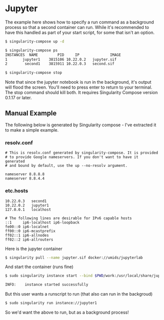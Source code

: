 # Jupyter

The example here shows how to specify a run command as a background process so
that a second container can run. While it's recommended to have this handled as part of your
start script, for some that isn't an option.

```bash
$ singularity-compose up -d
```
```bash
$ singularity-compose ps
INSTANCES  NAME         PID     IP              IMAGE
1       jupyter1	3815106	10.22.0.2	jupyter.sif
2        second1	3815911	10.22.0.3	second.sif
```
```bash
$ singularity-compose stop
```


Note that since the jupyter notebook is run in the background, it's output will flood the screen.
You'll need to press enter to return to your terminal. The stop command should kill both.
It requires Singularity Compose version 0.1.17 or later. 

## Manual Example

The following below is generated by Singularity compose - I've extracted it to
make a simple example.

### resolv.conf

```
# This is resolv.conf generated by singularity-compose. It is provided
# to provide Google nameservers. If you don't want to have it generated
# and bound by default, use the up --no-resolv argument.

nameserver 8.8.8.8
nameserver 8.8.4.4
```

### etc.hosts

```
10.22.0.3	second1
10.22.0.2	jupyter1
127.0.0.1	localhost

# The following lines are desirable for IPv6 capable hosts
::1     ip6-localhost ip6-loopback
fe00::0 ip6-localnet
ff00::0 ip6-mcastprefix
ff02::1 ip6-allnodes
ff02::2 ip6-allrouters
```

Here is the jupyter container

```bash
$ singularity pull --name jupyter.sif docker://umids/jupyterlab
```

And start the container (runs fine)

```bash
$ sudo singularity instance start --bind $PWD/work:/usr/local/share/jupyter/lab/settings --bind $PWD/resolv.conf:/etc/resolv.conf --bind $PWD/etc.hosts:/etc/hosts --net --network-args "portmap=8888:8888/tcp" --network-args "IP=10.22.0.2" --hostname jupyter1 --writable-tmpfs jupyter.sif jupyter1 
```
```bash
INFO:    instance started successfully
```

But this user wants a runscript to run (that also can run in the backgroud)

```bash
$ sudo singularity run instance://jupyter1 
```

So we'd want the above to run, but as a background process!
